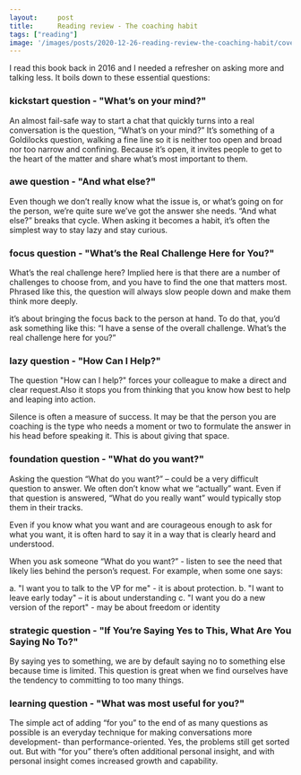 ```yaml
---
layout:     post
title:      Reading review - The coaching habit
tags: ["reading"]
image: '/images/posts/2020-12-26-reading-review-the-coaching-habit/cover.svg'
---
```


I read this book back in 2016 and I needed a refresher on asking more and talking less. It boils down to these essential questions:

### kickstart question - "What’s on your mind?"

An almost fail-safe way to start a chat that quickly turns into a real conversation is the question, “What’s on your mind?” It’s something of a Goldilocks question, walking a fine line so it is neither too open and broad nor too narrow and confining. Because it’s open, it invites people to get to the heart of the matter and share what’s most important to them.

### awe question - "And what else?"

Even though we don’t really know what the issue is, or what’s going on for the person, we’re quite sure we’ve got the answer she needs. “And what else?” breaks that cycle. When asking it becomes a habit, it’s often the simplest way to stay lazy and stay curious.

### focus question - "What’s the Real Challenge Here for You?"

What’s the real challenge here? Implied here is that there are a number of challenges to choose from, and you have to find the one that matters most. Phrased like this, the question will always slow people down and make them think more deeply.

it’s about bringing the focus back to the person at hand. To do that, you’d ask something like this: “I have a sense of the overall challenge. What’s the real challenge here for you?”

### lazy question - "How Can I Help?"

The question "How can I help?" forces your colleague to make a direct and clear request.Also it stops you from thinking that you know how best to help and leaping into action.

Silence is often a measure of success. It may be that the person you are coaching is the type who needs a moment or two to formulate the answer in his head before speaking it. This is about giving that space.

### foundation question - "What do you want?"

Asking the question “What do you want?” – could be a very difficult question to answer. We often don’t know what we “actually” want. Even if that question is answered, “What do you really want” would typically stop them in their tracks.

Even if you know what you want and are courageous enough to ask for what you want, it is often hard to say it in a way that is clearly heard and understood. 

When you ask someone “What do you want?” - listen to see the need that likely lies behind the person’s request. For example, when some one says:

a. "I want you to talk to the VP for me" - it is about protection.
b. "I want to leave early today" – it is about understanding
c. "I want you do a new version of the report" - may be about freedom or identity

### strategic question - "If You’re Saying Yes to This, What Are You Saying No To?"

By saying yes to something, we are by default saying no to something else because time is limited. This question is great when we find ourselves have the tendency to committing to too many things.

### learning question - "What was most useful for you?"

The simple act of adding “for you” to the end of as many questions as possible is an everyday technique for making conversations more development- than performance-oriented. Yes, the problems still get sorted out. But with “for you” there’s often additional personal insight, and with personal insight comes increased growth and capability.
